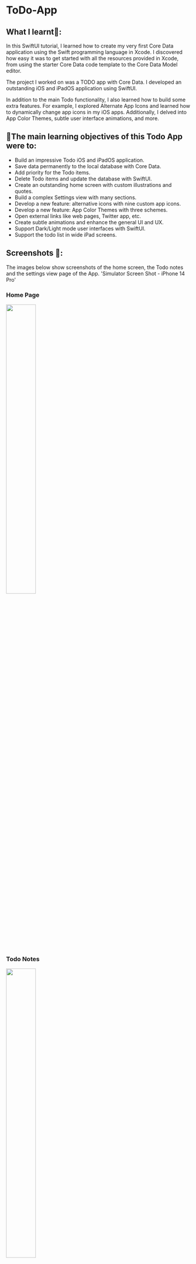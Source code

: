 # ToDo-App

## What I learnt📝:

In this SwiftUI tutorial, I learned how to create my very first Core Data application using the Swift programming language in Xcode. I discovered how easy it was to get started with all the resources provided in Xcode, from using the starter Core Data code template to the Core Data Model editor.

The project I worked on was a TODO app with Core Data. I developed an outstanding iOS and iPadOS application using SwiftUI.

In addition to the main Todo functionality, I also learned how to build some extra features. For example, I explored Alternate App Icons and learned how to dynamically change app icons in my iOS apps. Additionally, I delved into App Color Themes, subtle user interface animations, and more.

## 📓The main learning objectives of this Todo App were to: 

- Build an impressive Todo iOS and iPadOS application.
- Save data permanently to the local database with Core Data.
- Add priority for the Todo items.
- Delete Todo items and update the database with SwiftUI.
- Create an outstanding home screen with custom illustrations and quotes.
- Build a complex Settings view with many sections.
- Develop a new feature: alternative icons with nine custom app icons.
- Develop a new feature: App Color Themes with three schemes.
- Open external links like web pages, Twitter app, etc.
- Create subtle animations and enhance the general UI and UX.
- Support Dark/Light mode user interfaces with SwiftUI.
- Support the todo list in wide iPad screens.

## Screenshots 📱:

The images below show screenshots of the home screen, the Todo notes and the settings view page of the App. 'Simulator Screen Shot - iPhone 14 Pro'

### Home Page

<img src="https://github.com/McGavin20/ToDo-App/assets/86229307/28f9a138-dd89-4189-9554-613df89c5962.png" width = "40%" height = "45%">

### Todo Notes

<img src="https://github.com/McGavin20/ToDo-App/assets/86229307/f0b41c72-210a-4b40-a80d-bd98153f903b.png" width = "40%" height = "45%">

### Settings View 

<img src="https://github.com/McGavin20/ToDo-App/assets/86229307/ff41f003-6dc1-4ea1-b237-e0bde4150554.png" width = "40%" height = "45%">
